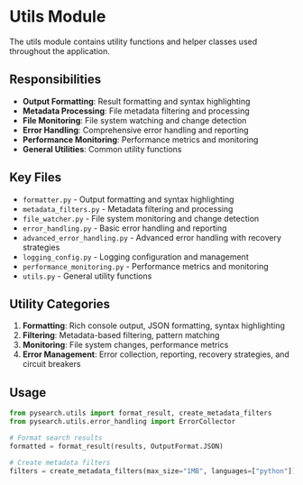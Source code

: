 # Utils Module

The utils module contains utility functions and helper classes used throughout the application.

## Responsibilities

- **Output Formatting**: Result formatting and syntax highlighting
- **Metadata Processing**: File metadata filtering and processing
- **File Monitoring**: File system watching and change detection
- **Error Handling**: Comprehensive error handling and reporting
- **Performance Monitoring**: Performance metrics and monitoring
- **General Utilities**: Common utility functions

## Key Files

- `formatter.py` - Output formatting and syntax highlighting
- `metadata_filters.py` - Metadata filtering and processing
- `file_watcher.py` - File system monitoring and change detection
- `error_handling.py` - Basic error handling and reporting
- `advanced_error_handling.py` - Advanced error handling with recovery strategies
- `logging_config.py` - Logging configuration and management
- `performance_monitoring.py` - Performance metrics and monitoring
- `utils.py` - General utility functions

## Utility Categories

1. **Formatting**: Rich console output, JSON formatting, syntax highlighting
2. **Filtering**: Metadata-based filtering, pattern matching
3. **Monitoring**: File system changes, performance metrics
4. **Error Management**: Error collection, reporting, recovery strategies, and circuit breakers

## Usage

```python
from pysearch.utils import format_result, create_metadata_filters
from pysearch.utils.error_handling import ErrorCollector

# Format search results
formatted = format_result(results, OutputFormat.JSON)

# Create metadata filters
filters = create_metadata_filters(max_size="1MB", languages=["python"])
```
